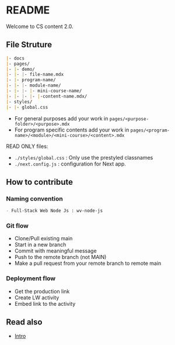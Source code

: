 # README

Welcome to CS content 2.0.

## File Struture

```md
|- docs
|- pages/
|- |- demo/
|- |- |- file-name.mdx
|- |- program-name/
|- |- |- module-name/
|- |- |- |- mini-course-name/
|- |- |- |- |-content-name.mdx/
|- styles/
|- |- global.css
```

- For general purposes add your work in `pages/<purpose-folder>/<purpose>.mdx`
- For program specific contents add your work in `pages/<program-name>/<module>/<mini-course>/<content>.mdx`

READ ONLY files:

- `./styles/global.css` : Only use the prestyled classnames
- `./next.config.js` : configuration for Next app.

## How to contribute

### Naming convention

```md
- Full-Stack Web Node Js : wv-node-js
```

### Git flow

- Clone/Pull existing main
- Start in a new branch
- Commit with meaningful message
- Push to the remote branch (not MAIN)
- Make a pull request from your remote branch to remote main

### Deployment flow

- Get the production link
- Create LW activity
- Embed link to the activity

## Read also

- [Intro](./pages/demo/intro-coder-labs.mdx)
